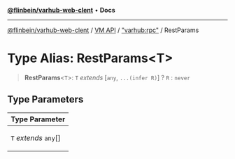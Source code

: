 [**@flinbein/varhub-web-clent**](../../../../README.md) • **Docs**

***

[@flinbein/varhub-web-clent](../../../../README.md) / [VM API](../../../README.md) / ["varhub:rpc"](../README.md) / RestParams

# Type Alias: RestParams\<T\>

> **RestParams**\<`T`\>: `T` *extends* [`any`, `...(infer R)`] ? `R` : `never`

## Type Parameters

<table>
<thead>
<tr>
<th>Type Parameter</th>
</tr>
</thead>
<tbody>
<tr>
<td>

`T` *extends* `any`[]

</td>
</tr>
</tbody>
</table>
